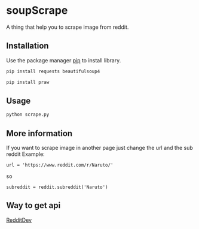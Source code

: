 # soupScrape

A thing that help you to scrape image from reddit.

## Installation

Use the package manager [pip](https://pip.pypa.io/en/stable/) to install library.

```bash
pip install requests beautifulsoup4
```
```bash
pip install praw
```

## Usage

```python
python scrape.py
```

## More information

If you want to scrape image in another page just change the url and the sub reddit
Example:

```
url = 'https://www.reddit.com/r/Naruto/'
```
so
```
subreddit = reddit.subreddit('Naruto')
```

## Way to get api

[RedditDev](https://www.reddit.com/prefs/apps)
